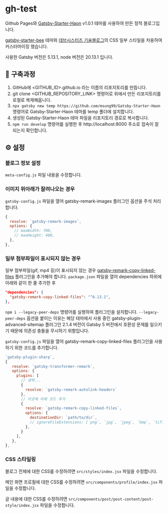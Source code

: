 # gh-test

Github Pages와 [Gatsby-Starter-Haon](https://github.com/msung99/Gatsby-Starter-Haon) v1.0.1 테마를 사용하여 만든 정적 블로그입니다.

[gatsby-starter-bee](https://github.com/JaeYeopHan/gatsby-starter-bee) 테마와 [데브시스터즈 기술블로그](https://tech.devsisters.com)의 CSS 일부 스타일을 차용하여 커스터마이징 했습니다.

사용한 Gatsby 버전은 5.13.1, node 버전은 20.13.1 입니다.


## 🤔 구축과정

1. GitHub에 <GITHUB_ID>.github.io 라는 이름의 리포지토리를 만듭니다.
2. git clone <GITHUB_REPOSITORY_LINK> 명령어로 위에서 만든 리포지토리를 로컬로 복제해옵니다.
3. `npx gatsby new temp https://github.com/msung99/Gatsby-Starter-Haon` 명령어로 Gatsby-Starter-Haon 테마를 temp 폴더에 설치합니다.
4. 생성된 Gatsby-Starter-Haon 테마 파일을 리포지토리 경로로 복사합니다.
5. `npm run develop` 명령어를 실행한 후 http://localhost:8000 주소로 접속이 잘 되는지 확인합니다.


## ⚙️ 설정

### 블로그 정보 설정

`meta-config.js` 파일 내용을 수정합니다.

### 이미지 위아래가 잘려나오는 경우

`gatsby-config.js` 파일을 열어 gatsby-remark-images 플러그인 옵션을 주석 처리합니다.

```js
{
  resolve: `gatsby-remark-images`,
  options: {
    // maxWidth: 700,
    // maxHeight: 400,
  },
},
```

### 일부 첨부파일이 표시되지 않는 경우

일부 첨부파일(gif, mp4 등)이 표시되지 않는 경우 [gatsby-remark-copy-linked-files](https://github.com/gatsbyjs/gatsby/tree/master/packages/gatsby-remark-copy-linked-files#readme) 플러그인을 추가해야 합니다. `package.json` 파일을 열어 dependencies 하위에 아래와 같이 한 줄 추가한 후

```json
"dependencies": {
  "gatsby-remark-copy-linked-files": "^6.13.1",
},
```

`npm i --legacy-peer-deps` 명령어를 실행하여 플러그인을 설치합니다. `--legacy-peer-deps` 옵션을 붙이는 이유는 해당 테마에서 사용 중인 gatsby-plugin-advanced-sitemap 플러그인 2.1.4 버전이 Gatsby 5 버전에서 호환성 문제를 일으키기 때문에 의존성 충돌을 무시하기 위함입니다.

`gatsby-config.js` 파일을 열어 gatsby-remark-copy-linked-files 플러그인을 사용하기 위한 코드를 추가합니다.

```js
`gatsby-plugin-sharp`,
{
   resolve: `gatsby-transformer-remark`,
   options: {
     plugins: [
       // 생략...
       {
         resolve: `gatsby-remark-autolink-headers`
       },
       // 이곳에 아래 코드 추가
       {
         resolve: `gatsby-remark-copy-linked-files`,
         options: {
           destinationDir: `path/to/dir`,
           // ignoreFileExtensions: [`png`, `jpg`, `jpeg`, `bmp`, `tiff`],
         },
       }
     ],
   },
},
```


### CSS 스타일링

블로그 전체에 대한 CSS를 수정하려면 `src/styles/index.jsx` 파일을 수정합니다.

메인 화면 프로필에 대한 CSS를 수정하려면 `src/components/profile/index.jsx` 파일을 수정합니다.

글 내용에 대한 CSS를 수정하려면 `src/components/post/post-content/post-style/index.jsx` 파일을 수정합니다.

